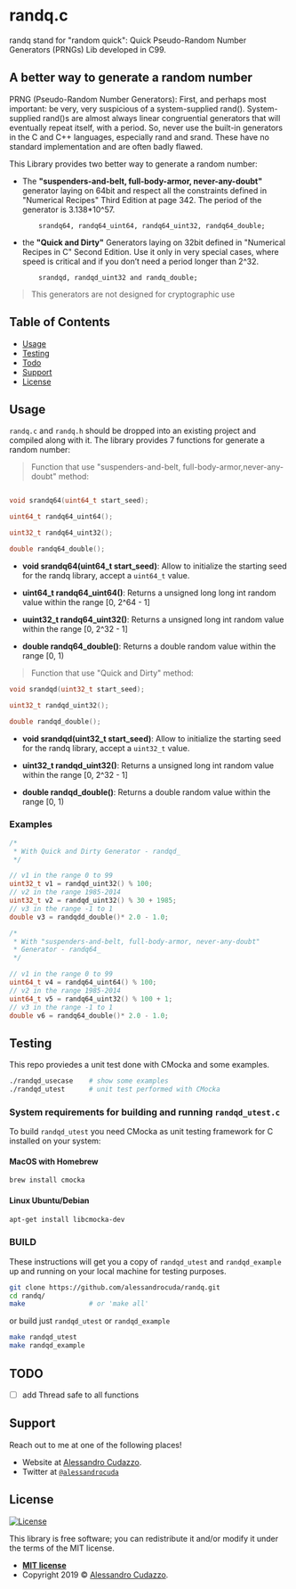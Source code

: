 # randq.c
randq stand for "random quick": Quick Pseudo-Random Number Generators (PRNGs) Lib developed in C99.
## A better way to generate a random number    

PRNG (Pseudo-Random Number Generators):
First, and perhaps most important: be very, very suspicious of a 
system-supplied rand(). System-supplied rand()s are almost always 
linear congruential generators that will eventually repeat itself,
with a period.
So, never use the built-in generators in the C and C++ languages, 
especially rand  and srand. These have no standard implementation 
and are often badly flawed.
 
This Library provides two  better way to generate a random number:
-   The **"suspenders-and-belt, full-body-armor, never-any-doubt"**
         generator  laying on 64bit and respect all the constraints
            defined in "Numerical Recipes" Third Edition at page 342.
            The period of the generator is 3.138*10^57.

            srandq64, randq64_uint64, randq64_uint32, randq64_double;
 
-   the **"Quick and Dirty"** Generators laying on 32bit defined in
            "Numerical Recipes in C" Second Edition. Use it only in very
            special cases, where speed is critical and if you don’t need
            a period longer than 2^32.
            
            srandqd, randqd_uint32 and randq_double;
 
> This generators are not designed for cryptographic use

## Table of Contents 
- [Usage](#usage)
- [Testing](#testing)
- [Todo](#todo)
- [Support](#support)
- [License](#license)


## Usage
``randq.c`` and ``randq.h`` should be dropped into an existing project and compiled along with it. The library provides 7 functions for generate a random number:

> Function that use "suspenders-and-belt, full-body-armor,never-any-doubt" method:
```c

void srandq64(uint64_t start_seed);

uint64_t randq64_uint64();

uint32_t randq64_uint32();

double randq64_double();
```

- **void srandq64(uint64_t start_seed)**:
Allow to initialize the starting seed for the randq library, accept a ``uint64_t`` value.

- **uint64_t randq64_uint64()**: Returns a unsigned long long int random value within the range [0, 2^64 - 1]

- **uuint32_t randq64_uint32()**: Returns a unsigned long int random value within the range [0, 2^32 - 1]

- **double randq64_double()**: Returns a double random value within the range [0, 1)


> Function that use "Quick and Dirty" method:
```c
void srandqd(uint32_t start_seed);

uint32_t randqd_uint32();

double randqd_double();
```

- **void srandqd(uint32_t start_seed)**: Allow to initialize the starting seed for the randq library, accept a ``uint32_t`` value.

- **uint32_t randqd_uint32()**: Returns a unsigned long int random value within the range [0, 2^32 - 1]

- **double randqd_double()**: Returns a double random value within the range [0, 1)

### Examples
```c
/*
 * With Quick and Dirty Generator - randqd_
 */

// v1 in the range 0 to 99
uint32_t v1 = randqd_uint32() % 100; 
// v2 in the range 1985-2014         
uint32_t v2 = randqd_uint32() % 30 + 1985;          
// v3 in the range -1 to 1
double v3 = randqdd_double()* 2.0 - 1.0;

/*
 * With "suspenders-and-belt, full-body-armor, never-any-doubt" 
 * Generator - randq64_
 */

// v1 in the range 0 to 99
uint64_t v4 = randq64_uint64() % 100;                
// v2 in the range 1985-2014         
uint64_t v5 = randq64_uint32() % 100 + 1;            
// v3 in the range -1 to 1
double v6 = randq64_double()* 2.0 - 1.0;
```
## Testing
This repo proviedes a unit test done with CMocka and some examples. 
```bash
./randqd_usecase    # show some examples
./randqd_utest      # unit test performed with CMocka
```
### System requirements for building and running ``randqd_utest.c``
To build ``randqd_utest``  you need CMocka as unit testing framework for C installed on your system:
#### MacOS with Homebrew
```bash
brew install cmocka
```
#### Linux Ubuntu/Debian
```bash
apt-get install libcmocka-dev 
```

### BUILD
These instructions will get you a copy of ``randqd_utest`` and ``randqd_example`` up and running on your local machine for testing purposes.

```bash
git clone https://github.com/alessandrocuda/randq.git
cd randq/
make                # or 'make all'
```

or build just ``randqd_utest``  or ``randqd_example``
```bash
make randqd_utest              
make randqd_example
```

## TODO
- [ ] add Thread safe to all functions

## Support

Reach out to me at one of the following places!

- Website at <a href="https://alessandrocudazzo.it" target="_blank">Alessandro Cudazzo</a>.
- Twitter at <a href="http://twitter.com/alessandrocuda" target="_blank">`@alessandrocuda`</a>

## License
[![License](http://img.shields.io/:license-mit-blue.svg?style=flat-square)](http://badges.mit-license.org)

This library is free software; you can redistribute it and/or modify it under
the terms of the MIT license. 

- **[MIT license](LICENSE)**
- Copyright 2019 © <a href="https://alessandrocudazzo.it" target="_blank">Alessandro Cudazzo</a>.